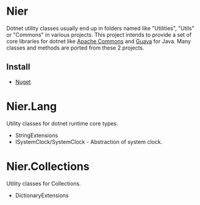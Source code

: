 # Nier
Dotnet utility classes usually end up in folders named like "Utilities", "Utils" or "Commons" in various projects. This project intends to provide a set of core libraries for dotnet like [Apache Commons](https://commons.apache.org) and [Guava](https://github.com/google/guava) for Java. Many classes and methods are ported from these 2 projects.

## Install
- [Nuget](https://www.nuget.org/packages/Nier.Lang/)


# Nier.Lang
Utility classes for dotnet runtime core types.
- StringExtensions
- ISystemClock/SystemClock - Abstraction of system clock.

# Nier.Collections
Utility classes for Collections.
- DictionaryExtensions
